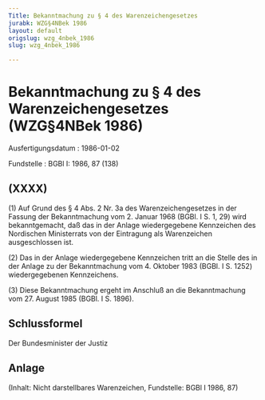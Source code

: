 ```yaml
---
Title: Bekanntmachung zu § 4 des Warenzeichengesetzes
jurabk: WZG§4NBek 1986
layout: default
origslug: wzg_4nbek_1986
slug: wzg_4nbek_1986

---
```


# Bekanntmachung zu § 4 des Warenzeichengesetzes (WZG§4NBek 1986)

Ausfertigungsdatum
:   1986-01-02

Fundstelle
:   BGBl I: 1986, 87 (138)



## (XXXX)

(1) Auf Grund des § 4 Abs. 2 Nr. 3a des Warenzeichengesetzes in der Fassung der Bekanntmachung vom 2. Januar 1968 (BGBl. I S. 1, 29) wird bekanntgemacht, daß das in der Anlage wiedergegebene Kennzeichen des Nordischen Ministerrats von der Eintragung als Warenzeichen ausgeschlossen ist.

(2) Das in der Anlage wiedergegebene Kennzeichen tritt an die Stelle des in der Anlage zu der Bekanntmachung vom 4. Oktober 1983 (BGBl. I S. 1252) wiedergegebenen Kennzeichens.

(3) Diese Bekanntmachung ergeht im Anschluß an die Bekanntmachung vom 27. August 1985 (BGBl. I S. 1896).


## Schlussformel

Der Bundesminister der Justiz


## Anlage

(Inhalt: Nicht darstellbares Warenzeichen,
Fundstelle: BGBl I 1986, 87)


